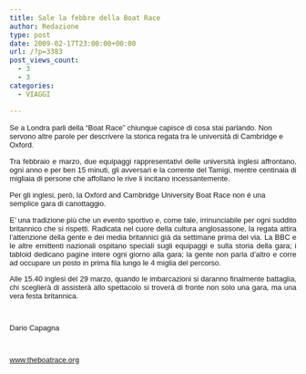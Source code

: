 ```yaml
---
title: Sale la febbre della Boat Race
author: Redazione
type: post
date: 2009-02-17T23:00:00+00:00
url: /?p=3383
post_views_count:
  - 3
  - 3
categories:
  - VIAGGI

---
```

<font face="Tahoma, sans&#45;serif"><font size="2"><font face="Tahoma, sans&#45;serif"><font size="2">Se a Londra parli della &ldquo;Boat Race&rdquo; chiunque capisce di cosa stai parlando. Non servono altre parole per descrivere la storica regata tra le universit&agrave; di Cambridge e Oxford. </font></font></font></font>

<p align="justify">
  <font face="Tahoma, sans&#45;serif"><font size="2"><font face="Tahoma, sans&#45;serif"><font size="2">Tra febbraio e marzo, due equipaggi rappresentativi delle universit&agrave; inglesi affrontano, ogni anno e per ben 15 minuti, gli avversari e la corrente del Tamigi, mentre centinaia di migliaia di persone che affollano le rive li incitano incessantemente. </font></font></font></font>
</p>

<font face="Tahoma, sans&#45;serif"><font size="2"><font face="Tahoma, sans&#45;serif"><font size="2">Per gli inglesi, per&ograve;, la Oxford and Cambridge University Boat Race non &egrave; una semplice gara di canottaggio. </font></font></font></font><font face="Tahoma, sans&#45;serif"><font size="2"> </font></font>

<font face="Tahoma, sans&#45;serif"><font size="2"> </font></font>

<font face="Tahoma, sans&#45;serif"><font size="2"></p> 

<p align="justify" style="margin&#45;bottom: 0cm">
  <font face="Tahoma, sans&#45;serif"><font size="2">E&rsquo; una tradizione pi&ugrave; che un evento sportivo e, come tale, irrinunciabile per ogni suddito britannico che si rispetti. Radicata nel cuore della cultura anglosassone, la regata attira l&rsquo;attenzione della gente e dei media britannici gi&agrave; da settimane prima del via. La BBC e le altre emittenti nazionali ospitano speciali sugli equipaggi e sulla storia della gara; i tabloid dedicano pagine intere ogni giorno alla gara; la gente non parla d&rsquo;altro e corre ad occupare un posto in prima fila lungo le 4 miglia del percorso. </font></font>
</p>

<p align="justify" style="margin&#45;bottom: 0cm">
  <font face="Tahoma, sans&#45;serif"><font size="2">Alle 15.40 inglesi del 29 marzo, quando le imbarcazioni si daranno finalmente battaglia, chi sceglier&agrave; di assister&agrave; allo spettacolo si trover&agrave; di fronte non solo una gara, ma una vera festa britannica.</font></font>
</p>

<p align="justify" style="margin&#45;bottom: 0cm">
  &nbsp;
</p>

<p align="justify" style="margin&#45;bottom: 0cm">
  Dario Capagna
</p>

<p align="justify" style="margin&#45;bottom: 0cm">
  &nbsp;
</p>

<p align="justify" style="margin&#45;bottom: 0cm">
  <font face="Tahoma, sans&#45;serif"><font size="2"><a href="https://www.theboatrace.org/">www.theboatrace.org</a></font></font>
</p>

<p align="justify" style="margin&#45;bottom: 0cm">
  <b><br /> </b>
</p>

<p>
  </font></font>
</p>

<p>
  &nbsp;
</p>

<p>
  &nbsp;
</p>